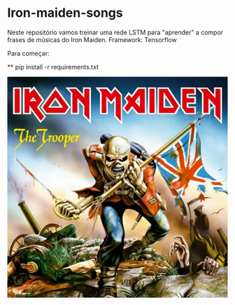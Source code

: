 # Iron-maiden-songs

Neste repositório vamos treinar uma rede LSTM para "aprender" a compor frases de músicas do Iron Maiden.
Framework: Tensorflow


Para começar: 

** pip install -r requirements.txt


![Iron](assets/iron.png)
